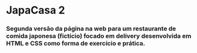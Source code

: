 # JapaCasa 2

### Segunda versão da página na web para um restaurante de comida japonesa (fictício) focado em delivery desenvolvida em HTML e CSS como forma de exercício e prática.
